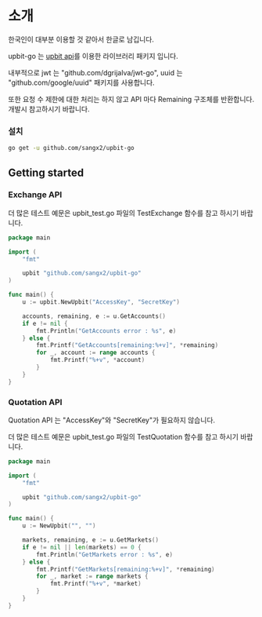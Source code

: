 # 소개

한국인이 대부분 이용할 것 같아서 한글로 남깁니다.

upbit-go 는 [upbit api](https://docs.upbit.com/)를 이용한 라이브러리 패키지 입니다. 

내부적으로 jwt 는 "github.com/dgrijalva/jwt-go", uuid 는 "github.com/google/uuid" 패키지를 사용합니다.

또한 요청 수 제한에 대한 처리는 하지 않고 API 마다 Remaining 구조체를 반환합니다. 개발시 참고하시기 바랍니다.


### 설치

```bash
go get -u github.com/sangx2/upbit-go
```

## Getting started

### Exchange API

더 많은 테스트 예문은 upbit_test.go 파일의 TestExchange 함수를 참고 하시기 바랍니다.

```go
package main

import (
	"fmt"

	upbit "github.com/sangx2/upbit-go"
)

func main() {
	u := upbit.NewUpbit("AccessKey", "SecretKey")

	accounts, remaining, e := u.GetAccounts()
	if e != nil {
		fmt.Println("GetAccounts error : %s", e)
	} else {
		fmt.Printf("GetAccounts[remaining:%+v]", *remaining)
		for _, account := range accounts {
			fmt.Printf("%+v", *account)
		}
	}
}
```

### Quotation API

Quotation API 는 "AccessKey"와 "SecretKey"가 필요하지 않습니다.

더 많은 테스트 예문은 upbit_test.go 파일의 TestQuotation 함수를 참고 하시기 바랍니다.

```go
package main

import (
	"fmt"

	upbit "github.com/sangx2/upbit-go"
)

func main() {
    u := NewUpbit("", "")

	markets, remaining, e := u.GetMarkets()
	if e != nil || len(markets) == 0 {
		fmt.Println("GetMarkets error : %s", e)
	} else {
		fmt.Printf("GetMarkets[remaining:%+v]", *remaining)
		for _, market := range markets {
			fmt.Printf("%+v", *market)
		}
	}
}
```